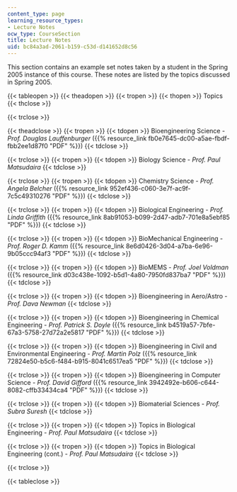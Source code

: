 ```yaml
---
content_type: page
learning_resource_types:
- Lecture Notes
ocw_type: CourseSection
title: Lecture Notes
uid: bc84a3ad-2061-b159-c53d-d141652d8c56
---
```


This section contains an example set notes taken by a student in the Spring 2005 instance of this course. These notes are listed by the topics discussed in Spring 2005.

{{< tableopen >}}
{{< theadopen >}}
{{< tropen >}}
{{< thopen >}}
Topics
{{< thclose >}}

{{< trclose >}}

{{< theadclose >}}
{{< tropen >}}
{{< tdopen >}}
Bioengineering Science - _Prof. Douglas Lauffenburger_ ({{% resource_link fb0e7645-dc00-a5ae-fbdf-fbb2ee1d87f0 "PDF" %}})
{{< tdclose >}}

{{< trclose >}}
{{< tropen >}}
{{< tdopen >}}
Biology Science - _Prof. Paul Matsudaira_
{{< tdclose >}}

{{< trclose >}}
{{< tropen >}}
{{< tdopen >}}
Chemistry Science - _Prof. Angela Belcher_ ({{% resource_link 952ef436-c060-3e7f-ac9f-7c5c49310276 "PDF" %}})
{{< tdclose >}}

{{< trclose >}}
{{< tropen >}}
{{< tdopen >}}
Biological Engineering - _Prof. Linda Griffith_ ({{% resource_link 8ab91053-b099-2d47-adb7-701e8a5ebf85 "PDF" %}})
{{< tdclose >}}

{{< trclose >}}
{{< tropen >}}
{{< tdopen >}}
BioMechanical Engineering - _Prof. Roger D. Kamm_ ({{% resource_link 8e6d0426-3d04-a7ba-6e96-9b05ccc94af3 "PDF" %}})
{{< tdclose >}}

{{< trclose >}}
{{< tropen >}}
{{< tdopen >}}
BioMEMS - _Prof. Joel Voldman_ ({{% resource_link d03c438e-1092-b5d1-4a80-7950fd837ba7 "PDF" %}})
{{< tdclose >}}

{{< trclose >}}
{{< tropen >}}
{{< tdopen >}}
Bioengineering in Aero/Astro - _Prof. Dava Newman_
{{< tdclose >}}

{{< trclose >}}
{{< tropen >}}
{{< tdopen >}}
Bioengineering in Chemical Engineering - _Prof. Patrick S. Doyle_ ({{% resource_link b4519a57-7bfe-67a3-5758-27d72a2e5817 "PDF" %}})
{{< tdclose >}}

{{< trclose >}}
{{< tropen >}}
{{< tdopen >}}
Bioengineering in Civil and Environmental Engineering - _Prof. Martin Polz_ ({{% resource_link 72824e50-b5c6-f484-b915-8041c6517ea5 "PDF" %}})
{{< tdclose >}}

{{< trclose >}}
{{< tropen >}}
{{< tdopen >}}
Bioengineering in Computer Science - _Prof. David Gifford_ ({{% resource_link 3942492e-b606-c644-8082-cffb33434ca4 "PDF" %}})
{{< tdclose >}}

{{< trclose >}}
{{< tropen >}}
{{< tdopen >}}
Biomaterial Sciences - _Prof. Subra Suresh_
{{< tdclose >}}

{{< trclose >}}
{{< tropen >}}
{{< tdopen >}}
Topics in Biological Engineering - _Prof._ _Paul Matsudaira_
{{< tdclose >}}

{{< trclose >}}
{{< tropen >}}
{{< tdopen >}}
Topics in Biological Engineering (cont.) - _Prof. Paul Matsudaira_
{{< tdclose >}}

{{< trclose >}}

{{< tableclose >}}
